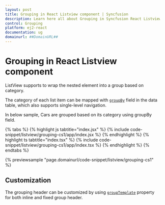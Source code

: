 ```yaml
---
layout: post
title: Grouping in React Listview component | Syncfusion
description: Learn here all about Grouping in Syncfusion React Listview component of Syncfusion Essential JS 2 and more.
control: Grouping 
platform: ej2-react
documentation: ug
domainurl: ##DomainURL##
---
```


# Grouping in React Listview component

ListView supports to wrap the nested element into a group based on category.

The category of each list item can be mapped with [`groupBy`](https://ej2.syncfusion.com/react/documentation/api/list-view/fieldSettingsModel/#groupby) field in the data table, which also supports single-level navigation.

In below sample, Cars are grouped based on its category using groupBy field.

{% tabs %}
{% highlight js tabtitle="index.jsx" %}
{% include code-snippet/listview/grouping-cs1/app/index.jsx %}
{% endhighlight %}
{% highlight ts tabtitle="index.tsx" %}
{% include code-snippet/listview/grouping-cs1/app/index.tsx %}
{% endhighlight %}
{% endtabs %}

 {% previewsample "page.domainurl/code-snippet/listview/grouping-cs1" %}

## Customization

The grouping header can be customized by using [`groupTemplate`](https://ej2.syncfusion.com/react/documentation/api/list-view/#grouptemplate) property for both inline and fixed group header.